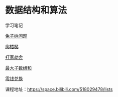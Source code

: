 # 数据结构和算法

学习笔记

[兔子树问题](1-rabbit-tree.md)

[爬楼梯](2-climb-stairs.md)

[打家劫舍](3-rob.md)

[最大子数组和](4-maximum-subarray.md)

[零钱兑换](5-coin-change.md)

课程地址：https://space.bilibili.com/518029478/lists
